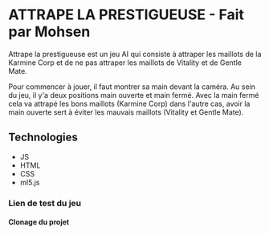 # ATTRAPE LA PRESTIGUEUSE - Fait par Mohsen

Attrape la prestigueuse est un jeu AI qui consiste à attraper les maillots de la Karmine Corp et de ne pas attraper les maillots de Vitality et de Gentle Mate.

Pour commencer à jouer, il faut montrer sa main devant la caméra. Au sein du jeu, il y'a deux positions main ouverte et main fermé. Avec la main fermé cela va attrapé les bons maillots (Karmine Corp) dans l'autre cas, avoir la main ouverte sert à éviter les mauvais maillots (Vitality et Gentle Mate).



## Technologies

- JS
- HTML
- CSS 
- ml5.js


### Lien de test du jeu




#### Clonage du projet




